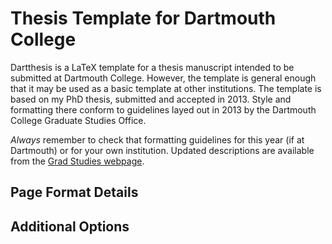 Thesis Template for Dartmouth College
=====================================
Dartthesis is a LaTeX template for a thesis manuscript intended to be submitted at
Dartmouth College. However, the template is general enough that it may be used as a 
basic template at other institutions. The template is based on my PhD thesis, submitted 
and accepted in 2013. Style and formatting there conform to guidelines layed out in 
2013 by the Dartmouth College Graduate Studies Office.

*Always* remember to check that formatting guidelines for this year (if at Dartmouth) or
for your own institution. Updated descriptions are available from the 
[Grad Studies webpage](http://graduate.dartmouth.edu/).

Page Format Details
-------------------


Additional Options
------------------


